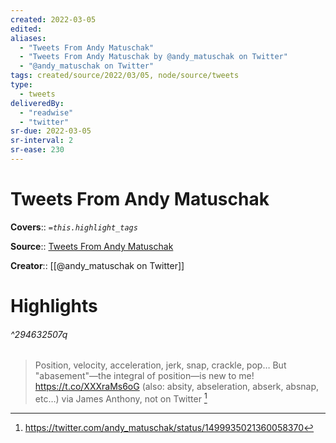 ```yaml
---
created: 2022-03-05
edited:
aliases:
  - "Tweets From Andy Matuschak"
  - "Tweets From Andy Matuschak by @andy_matuschak on Twitter"
  - "@andy_matuschak on Twitter"
tags: created/source/2022/03/05, node/source/tweets
type: 
  - tweets
deliveredBy: 
  - "readwise"
  - "twitter"
sr-due: 2022-03-05
sr-interval: 2
sr-ease: 230
---
```

# Tweets From Andy Matuschak

**Covers**:: 
*`=this.highlight_tags`*

**Source**:: [Tweets From Andy Matuschak](https://twitter.com/andy_matuschak)

**Creator**:: [[@andy_matuschak on Twitter]]

# Highlights



###### ^294632507q

> Position, velocity, acceleration, jerk, snap, crackle, pop…
> But "abasement"—the integral of position—is new to me! https://t.co/XXXraMs6oG (also: absity, abseleration, abserk, absnap, etc…)
> via James Anthony, not on Twitter 
  [^294632507]

[^294632507]: https://twitter.com/andy_matuschak/status/1499935021360058370

